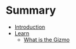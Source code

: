# Summary

- [Introduction](./intro/index.md)
- [Learn](./learn/index.md)
  - [What is the Gizmo](./learn/what.md)
